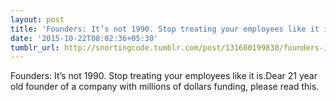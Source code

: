 ```yaml
---
layout: post
title: 'Founders: It’s not 1990. Stop treating your employees like it is.'
date: '2015-10-22T08:02:36+05:30'
tumblr_url: http://snortingcode.tumblr.com/post/131680199830/founders-its-not-1990-stop-treating-your
---
```

Founders: It’s not 1990. Stop treating your employees like it is.Dear 21 year old founder of a company with millions of dollars funding, please read this.
